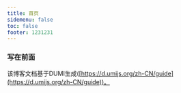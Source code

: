 ```yaml
---
title: 首页
sidemenu: false
toc: false
footer: 1231231
---
```

<!-- hero: 
  image: ""
  title: BlogDoc
  desc: a Simple Description for BlogDoc
  actions:
    - text: Getting Started
      link: /foo
features:
  - icon: 图标的 URL 地址，建议切图尺寸为 144 * 144（可选）
    title: 性能强大
    link: 可为标题配置超链接
    desc: 可以配置 `markdown` 文本 -->

### 写在前面
该博客文档基于DUMI生成([https://d.umijs.org/zh-CN/guide](https://d.umijs.org/zh-CN/guide))。
